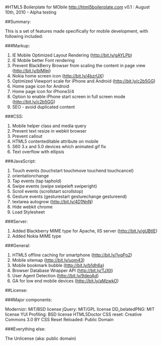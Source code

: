 #HTML5 Boilerplate for MObile http://html5boilerplate.com
v0.1 : August 10th, 2010 - Alpha testing

##Summary:

This is a set of features made specifically for mobile development, with following included:

###Markup:
1. IE Mobile Optimized Layout Rendering (http://bit.ly/gAYLPb)
2. IE Mobile better Font rendering
3. Prevent BlackBerry Browser from scaling the content in page view (http://bit.ly/blMIej)
4. Nokia home screen icon (http://bit.ly/4bzrUX)
5. Optimized Viewport scale for iPhone and Android (http://bit.ly/c2b5GG)
6. Home page icon for Android
7. Home page icon for iPhone3/4
8. Option to enable iPhone start screen in full screen mode (http://bit.ly/c2b5GG)
9. SEO - avoid duplicated content

###CSS:
1. Mobile helper class and media query
2. Prevent text resize in webkit browser
3. Prevent callout
4. HTML5 contenteditable attribute on mobile
5. S60 3.x and 5.0 devices which animated gif fix
6. Text overflow with ellipsis

###JavaScript:
1. Touch events (touchstart touchmove touchend touchcancel)
2. orientationchange
3. Tap events (tap taphold)
4. Swipe events (swipe swipeleft swiperight)
5. Scroll events (scrollstart scrollstop)
6. Gesture events (gesturestart gesturechange gestureend)
7. textarea autogrow (http://bit.ly/4D1NnN)
8. Hide webkit chrome
9. Load Stylesheet

###Server:
1. Added Blackberry MIME type for Apache, IIS server (http://bit.ly/gUBtIE)
2. Added Nokia MIME type

###General:
1. HTML5 offline caching for smartphone (http://bit.ly/1yqPo2)
2. Mobile sitemap (http://bit.ly/uom43)
3. Mobile bookmark bubble (http://bit.ly/b1dh6a)
4. Browser Database Wrapper API (http://bit.ly/TJXll)
5. User Agent Detection (http://bit.ly/9deoAd)
6. GA for low end mobile devices (http://bit.ly/aMzwkO)



##License:

###Major components:

Modernizr: MIT/BSD license
jQuery: MIT/GPL license
DD_belatedPNG: MIT license
YUI Profiling: BSD license
HTML5Doctor CSS reset: Creative Commons 3.0 BY
CSS Reset Reloaded: Public Domain

###Everything else:

The Unlicense (aka: public domain)